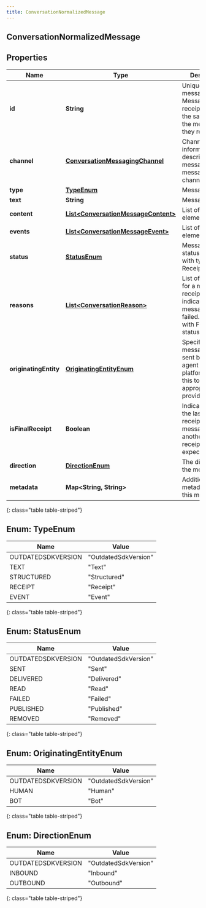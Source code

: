 ```yaml
---
title: ConversationNormalizedMessage
---
```


## ConversationNormalizedMessage

## Properties

| Name                  | Type                                                                                             | Description                                                                                                                   | Notes      |
| --------------------- | ------------------------------------------------------------------------------------------------ | ----------------------------------------------------------------------------------------------------------------------------- | ---------- |
| **id**                | <!----><!---->**String**<!---->                                                                  | Unique ID of the message. Message receipts will have the same ID as the message they reference.                               | [optional] |
| **channel**           | <!----><!---->[**ConversationMessagingChannel**](ConversationMessagingChannel.md)<!---->         | Channel-specific information that describes the message and the message channel/provider.                                     | [optional] |
| **type**              | [**TypeEnum**](#TypeEnum)<!---->                                                                 | Message type.                                                                                                                 |            |
| **text**              | <!----><!---->**String**<!---->                                                                  | Message text.                                                                                                                 | [optional] |
| **content**           | <!----><!---->[**List&lt;ConversationMessageContent&gt;**](ConversationMessageContent.md)<!----> | List of content elements                                                                                                      | [optional] |
| **events**            | <!----><!---->[**List&lt;ConversationMessageEvent&gt;**](ConversationMessageEvent.md)<!---->     | List of event elements.                                                                                                       | [optional] |
| **status**            | [**StatusEnum**](#StatusEnum)<!---->                                                             | Message receipt status, only used with type Receipt.                                                                          | [optional] |
| **reasons**           | <!----><!---->[**List&lt;ConversationReason&gt;**](ConversationReason.md)<!---->                 | List of reasons for a message receipt that indicates the message has failed. Only used with Failed status.                    | [optional] |
| **originatingEntity** | [**OriginatingEntityEnum**](#OriginatingEntityEnum)<!---->                                       | Specifies if this message was sent by a human agent or bot. The platform may use this to apply appropriate provider policies. | [optional] |
| **isFinalReceipt**    | <!----><!---->**Boolean**<!---->                                                                 | Indicates if this is the last message receipt for this message, or if another message receipt can be expected.                | [optional] |
| **direction**         | [**DirectionEnum**](#DirectionEnum)<!---->                                                       | The direction of the message.                                                                                                 | [optional] |
| **metadata**          | <!----><!---->**Map&lt;String, String&gt;**<!---->                                               | Additional metadata about this message.                                                                                       | [optional] |

{: class="table table-striped"}

<a name="TypeEnum"></a>

## Enum: TypeEnum

| Name               | Value                          |
| ------------------ | ------------------------------ |
| OUTDATEDSDKVERSION | &quot;OutdatedSdkVersion&quot; |
| TEXT               | &quot;Text&quot;               |
| STRUCTURED         | &quot;Structured&quot;         |
| RECEIPT            | &quot;Receipt&quot;            |
| EVENT              | &quot;Event&quot;              |

{: class="table table-striped"}

<a name="StatusEnum"></a>

## Enum: StatusEnum

| Name               | Value                          |
| ------------------ | ------------------------------ |
| OUTDATEDSDKVERSION | &quot;OutdatedSdkVersion&quot; |
| SENT               | &quot;Sent&quot;               |
| DELIVERED          | &quot;Delivered&quot;          |
| READ               | &quot;Read&quot;               |
| FAILED             | &quot;Failed&quot;             |
| PUBLISHED          | &quot;Published&quot;          |
| REMOVED            | &quot;Removed&quot;            |

{: class="table table-striped"}

<a name="OriginatingEntityEnum"></a>

## Enum: OriginatingEntityEnum

| Name               | Value                          |
| ------------------ | ------------------------------ |
| OUTDATEDSDKVERSION | &quot;OutdatedSdkVersion&quot; |
| HUMAN              | &quot;Human&quot;              |
| BOT                | &quot;Bot&quot;                |

{: class="table table-striped"}

<a name="DirectionEnum"></a>

## Enum: DirectionEnum

| Name               | Value                          |
| ------------------ | ------------------------------ |
| OUTDATEDSDKVERSION | &quot;OutdatedSdkVersion&quot; |
| INBOUND            | &quot;Inbound&quot;            |
| OUTBOUND           | &quot;Outbound&quot;           |

{: class="table table-striped"}
